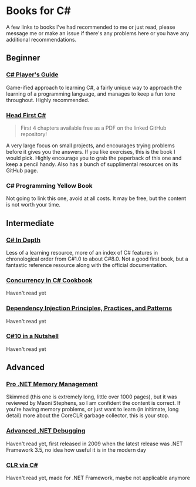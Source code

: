 # Books for C#

A few links to books I've had recommended to me or just read, please message me or make an issue if there's any problems here or you have any additional recommendations.

## Beginner

### [C# Player's Guide](https://csharpplayersguide.com/)
Game-ified approach to learning C#, a fairly unique way to approach the learning of a programming language, and manages to keep a fun tone throughout. Highly recommended.

### [Head First C#](https://github.com/head-first-csharp/fourth-edition#how-to-get-head-first-c)
> First 4 chapters available free as a PDF on the linked GitHub repository!

A very large focus on small projects, and encourages trying problems before it gives you the answers. If you like exercises, this is the book I would pick. Highly encourage you to grab the paperback of this one and keep a pencil handy. Also has a bunch of supplimental resources on its GitHub page.

### C# Programming Yellow Book
Not going to link this one, avoid at all costs. It may be free, but the content is not worth your time.

## Intermediate

### [C# In Depth](https://csharpindepth.com/)
Less of a learning resource, more of an index of C# features in chronological order from C#1.0 to about C#8.0. Not a good first book, but a fantastic reference resource along with the official documentation.

### [Concurrency in C# Cookbook](https://stephencleary.com/book/)
Haven't read yet

### [Dependency Injection Principles, Practices, and Patterns](https://www.manning.com/books/dependency-injection-principles-practices-patterns)
Haven't read yet

### [C#10 in a Nutshell](https://www.albahari.com/nutshell/)
Haven't read yet

## Advanced

### [Pro .NET Memory Management](https://prodotnetmemory.com/)
Skimmed (this one is extremely long, little over 1000 pages), but it was reviewed by Maoni Stephens, so I am confident the content is correct. If you're having memory problems, or just want to learn (in initimate, long detail) more about the CoreCLR garbage collector, this is your stop.

### [Advanced .NET Debugging](https://www.amazon.com/Advanced-NET-Debugging-Mario-Hewardt/dp/0321578899)
Haven't read yet, first released in 2009 when the latest release was .NET Framework 3.5, no idea how useful it is in the modern day

### [CLR via C#](https://www.amazon.com/CLR-via-C-Developer-Reference-ebook/dp/B00JDMQJKQ)
Haven't read yet, made for .NET Framework, maybe not applicable anymore

